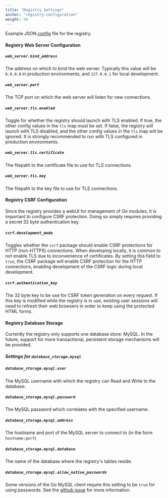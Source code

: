 ```yaml
---
title: "Registry Settings"
anchor: "registry-configuration"
weight: 50
---
```


Example JSON [config](https://github.com/modprox/modprox-registry/blob/master/hack/configs/local.json)
file for the registry.

#### Registry Web Server Configuration

##### `web_server.bind_address`

The address on which to bind the web server. Typically this value will be `0.0.0.0` in production
environments, and `127.0.0.1` for local development.

##### `web_server.port`

The TCP port on which the web server will listen for new connections.

##### `web_server.tls.enabled`

Toggle for whether the registry should launch with TLS enabled. If true, the other config values
in the `tls` map must be set. If false, the registry will launch with TLS disabled, and the other
config values in the `tls` map will be ignored. It is strongly recommended to run with TLS configured
in production environments.

##### `web_server.tls.certificate`

The filepath to the certificate file to use for TLS connections.

##### `web_server.tls.key`

The filepath to the key file to use for TLS connections.

#### Registry CSRF Configuration

Since the registry provides a webUI for management of Go modules, it is important to configure
CSRF protection. Doing so simply requires providing a secret 32 byte authentication key.

##### `csrf.development_mode`

Toggles whether the `csrf` package should enable CSRF protections for HTTP (non-HTTPS) connections.
When developing locally, it is common to not enable TLS due to inconvenience of certificates. By
setting this field to `true`, the CSRF package will enable CSRF protection for the HTTP connections,
enabling development of the CSRF logic during local development.

##### `csrf.authentication_key`

The 32 byte key to be use for CSRF token generation on every request. If this key is modified while
the registry is in use, existing user sessions will need to refresh their web browsers in order to
keep using the protected HTML forms.

#### Registry Database Storage

Currently the registry only supports one database store: MySQL. In the future, support for more
transactional, persistent storage mechanisms will be provided.

##### Settings for `database_storage.mysql`

##### `database_storage.mysql.user`

The MySQL username with which the registry can Read and Write to the database.

##### `database_storage.mysql.password`

The MySQL password which correlates with the specified username.

##### `database_storage.mysql.address`

The hostname and port of the MySQL server to connect to (in the form `hostname:port`)

##### `database_storage.mysql.database`

The name of the database where the registry's tables reside.

##### `database_storage.mysql.allow_native_passwords`

Some versions of the Go MySQL client require this setting to be `true` for using passwords.
See the [github issue](https://github.com/go-sql-driver/mysql/pull/644) for more information.
